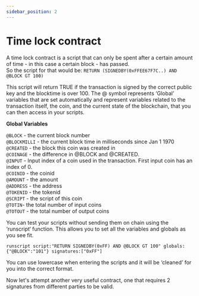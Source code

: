 ```yaml
---
sidebar_position: 2
---
```


# Time lock contract

A time lock contract is a script that can only be spent after a certain amount of time - in this case a certain block - has passed.<br/>
So the script for that would be: `RETURN (SIGNEDBY(0xFFEE67F7C..) AND @BLOCK GT 100)`

This script will return TRUE if the transaction is signed by the correct public key and the blocktime is over 100. The @ symbol represents ‘Global’ variables that are set automatically and represent variables related to the transaction itself, the coin, and the current state of the blockchain, that you can then access in your scripts.

**Global Variables**

`@BLOCK` - the current block number<br/>
`@BLOCKMILLI` - the current block time in milliseconds since Jan 1 1970<br/>
`@CREATED` - the block this coin was created in<br/>
`@COINAGE` - the difference in @BLOCK and @CREATED.<br/>
`@INPUT` - Input index of a coin used in the transaction. First input coin has an index of 0.<br/>
`@COINID` - the coinid<br/>
`@AMOUNT` - the amount<br/>
`@ADDRESS` - the address<br/>
`@TOKENID` - the tokenid<br/>
`@SCRIPT` - the script of this coin<br/>
`@TOTIN`- the total number of input coins<br/>
`@TOTOUT` - the total number of output coins<br/>


You can test your scripts without sending them on chain using the ‘runscript‘ function. This allows you to set all the variables and globals as you see fit.

```
runscript script:"RETURN SIGNEDBY(0xFF) AND @BLOCK GT 100" globals:{"@BLOCK":"101"} signatures:["0xFF"]
```

You can use lowercase when entering the scripts and it will be ‘cleaned’ for you into the correct format.

Now let's attempt another very useful contract, one that requires 2 signatures from different parties to be valid.